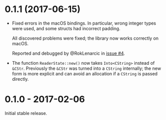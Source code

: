 # 0.1.1 (2017-06-15)

* Fixed errors in the macOS bindings. In particular, wrong integer types
  were used, and some structs had incorrect padding.

  All discovered problems were fixed; the library now works correctly on
  macOS.

  Reported and debugged by @RokLenarcic in
  [issue #4](https://github.com/bluetech/pcsc-rust/issues/4).

* The function `ReaderState::new()` now takes `Into<CString>` instead of
  `&CStr`. Previously the `&CStr` was turned into a `CString` internally;
  the new form is more explicit and can avoid an allocation if a `CString`
  is passed directly.

# 0.1.0 - 2017-02-06

Initial stable release.
